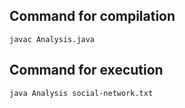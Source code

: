## Command for compilation
```
javac Analysis.java
```

## Command for execution
```
java Analysis social-network.txt
```